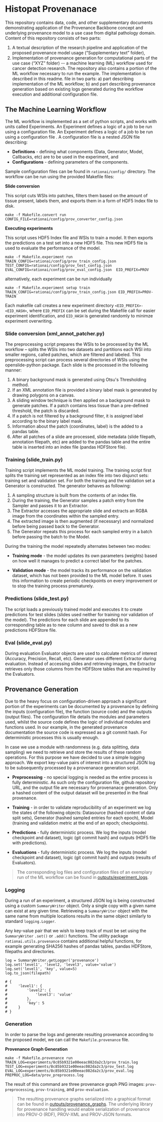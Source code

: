 # Histopat Provenanace

This repository contains data, code, and other supplementary documents demonstrating application of the Provenance Backbone concept and underlying provenance model to a use case from digital pathology domain. Content of this repository consists of two parts:

1.  A textual description of the research pipeline and application of the proposed provenance model usage (“Supplementary text” folder),
2.	Implementation of provenance generation for computational parts of the use case (“XYZ” folder) -- a machine learning (ML) workflow  used for cancer detection research. The repository also contains a portion of the ML workflow necessary to run the example. The implementation is described in this readme. file in two parts: a) part describing implementation of the ML workflow; b) and part describing provenance generation based on existing logs generated during the workflow execution and additional configuration file. 


## The Machine Learning Workflow

The ML workflow is implemented as a set of python scripts, and works  with units called Experiments. An Experiment defines a logic of a job to be run using a configuration file. An Experiment defines a logic of a job to be run using a configuration file . A configuration file is a nested JSON file describing:

- **Definitions** - defining what components (Data, Generator, Model, Callbacks, etc) are to be used in the experiment, and
- **Configurations** - defining parameters of the components.

Sample configuration files can be found in `rationai/config/` directory. The workflow can be run using the provided Makefile files:

**Slide conversion**

This script cuts WSIs into patches, filters them based on the amount of tissue present, labels them, and exports them in a form of HDF5 Index file to disk.

`make -f Makefile.convert run 
CONFIG_FILE=rationai/config/prov_converter_config.json`

**Executing experiments**

This script uses HDF5 Index file and WSIs to train a model. It then exports the predictions on a test set into a new HDF5 file. This new HDF5 file is used to evaluate the performance of the model.

`make -f Makefile.experiment run 
TRAIN_CONFIG=rationai/config/prov_train_config.json 
TEST_CONFIG=rationai/config/prov_test_config.json 
EVAL_CONFIG=rationai/config/prov_eval_config.json 
EID_PREFIX=PROV`

alternatively, each experiment can be run individually

`make -f Makefile.experiment setup train 
TRAIN_CONFIG=rationai/config/prov_train_config.json EID_PREFIX=PROV-TRAIN` 

Each makefile call creates a new experiment directory `<EID_PREFIX>-<EID_HASH>`, where `EID_PREFIX` can be set during the Makefile call for easier experiment identification, and `EID_HASH` is generated randomly to minimze experiment overwriting.

### Slide conversion (xml_annot_patcher.py)

The preprocessing script prepares the WSIs to be processed by the ML workflow – splits the WSIs into two datasets and partitions each WSI into smaller regions, called patches, which are filtered and labeled. This preprocessing script  can process several directories of WSIs using the openslide-python package. Each slide is the processed in the following manner:

1. A binary background mask is generated using Otsu's Thresholding method.
2. If an XML annotation file is provided a binary label mask is generated by drawing polygons on a canvas. 
3. A sliding window technique is then applied on a background mask to generate patches. If a patch contains less tissue than a pre-defined threshold, the patch is discarded.
4. If a patch is not filtered by a background filter, it is assigned label according to the binary label mask.
5. Information about the patch (coordinates, label) is the added to a pandas table.
6. After all patches of a slide are processed, slide metadata (slide filepath, annotation filepath, etc) are added to the pandas table and the entire table is inserted into an index file (pandas HDFStore file).

### Training (slide_train.py)

Training script implements the ML model training. The training script first splits the training set represented as an index file into two disjunct sets: training set and validation set. For both the training and the validation set a Generator is constructed. The generator behaves as following:

1. A sampling structure  is built from the contents of an index file.
2. During the training, the Generator samples a patch entry from the Sampler and passes it to an Extractor.
3. The Extractor accesses the appropriate slide and extracts an RGBA image from the coordinates within the sampled entry.
4. The extracted image is then augmented (if necessary) and normalized before being passed back to the Generator.
5. The Generator repeats this process for each sampled entry in a batch before passing the batch to the Model.

During the training the model repeatedly alternates between two modes:

- **Training mode** - the model updates its own parameters (weights) based on how well it manages to predict a correct label for the patches.

- **Validation mode** - the model tracks its performance on the validation dataset, which has not been provided to the ML model before. It uses this information to create periodic checkpoints on every improvement or to stop the training process prematurely.

### Predictions (slide_test.py)

The script loads a previously trained model and executes it to create predictions for test slides (slides used neither for training nor validation of the model). The predictions for each slide are appended to its corresponding table as to new column and saved to disk as a new predictions HDFStore file.

### Eval (slide_eval.py)

During evaluation Evaluator objects are used to calculate metrics of interest (Accuracy, Precision, Recall, etc). Generator uses different Extractor during evaluation. Instead of accessing slides and retrieving images, the Extractor retrieves only those columns from the HDFStore tables that are required by the Evaluators.



## Provenance Generation

Due to the heavy focus on configuration-driven approach a significant portion of the experiments can be documented by a provenance by defining the inputs (configuration file), the function (source code) and the outputs (output files). The configuration file details the modules and parameters used, whilst the source code defines the logic of individual modules and functions used. In our example, in the generated provenance documentation the source code is expressed as a git commit hash. For deterministic processes this is usually enough. 

In case we use a module with randomness (e.g. data splitting, data sampling) we need to retrieve and store the results of these random operations. For this purpose we have decided to use a simple logging approach. We export key-value pairs of interest into a structured JSON log to be subsequently processed by a provenanace generation script.

- **Preprocessing** - no special logging is needed as the entire process is fully deterministic. As such only the configuration file, github repository URL, and the output file are necessary for provenanace generation. Only a hashed content of the output dataset will be presented in the final provenance.

- **Training** - in order to validate reproducibility of an experiment we log the states of the following objects: Datasource (hashed content of data split sets), Generator (hashed sampled entries for each epoch), Model (training and validation metric at the end of an epoch; checkpoints). 

- **Predictions** - fully deterministic process. We log the inputs (model checkpoint and dataset), logic (git commit hash) and outputs (HDF5 file with predictions).

- **Evaluations** - fully deterministic process. We log the inputs (model checkpoint and dataset), logic (git commit hash) and outputs (results of Evaluators). 

> The corresponding log files and configuration files of an exemplary run of the ML workflow can be found in [outputs/experiment_logs](/outputs/experiment_logs).

### Logging

During a run of an experiment, a structured JSON log is being constructed using a custom `SummaryWriter` object. Only a single copy with a given name can exist at any given time. Retrieveing a `SummaryWriter` object with the same name from multiple locations results in the same object similarly to standard `logging.Logger`. 

Any key-value pair that we wish to keep track of must be set using the `SummaryWriter` `.set()` or `.add()` functions. The utility package `rationai.utils.provenance` contains additional helpful functions, for example generating SHA256 hashes of pandas tables, pandas HDFStore, filepaths and directories.

```
log = SummaryWriter.getLogger('provenance')
log.set('level1', 'level2, 'level3', value='value')
log.set('level1', 'key', value=5)
log.to_json(filepath)

# {
#     'level1': {
#         'level2': {
#             'level3': 'value'
#         },
#         'key': 5
#     }
# }

```



### Generation

In order to parse the logs and generate resulting provenance according to the proposed model, we can call the `Makefile.provenance` file.

**Provenance Graph Generation**

`make -f Makefile.provenance run TRAIN_LOG=experiments/8c85b9321e00eeac082da2c3/prov_train.log TEST_LOG=experiments/8c85b9321e00eeac082da2c3/prov_test.log EVAL_LOG=experiments/8c85b9321e00eeac082da2c3/prov_eval.log PREPROC_LOG=data/prov_preprocess.log`

The result of this command are three provenance graph PNG images: `prov-preprocessing`, `prov-training`, and `prov-evaluation`.

> The resulting provenance graphs serialized into a graphical format can be found in [outputs/provenance_graphs](outputs/provenance_graphs). The underlying library for provenance handling would enable serialization of provenance into PROV-O (RDF), PROV-XML and PROV-JSON formats.


